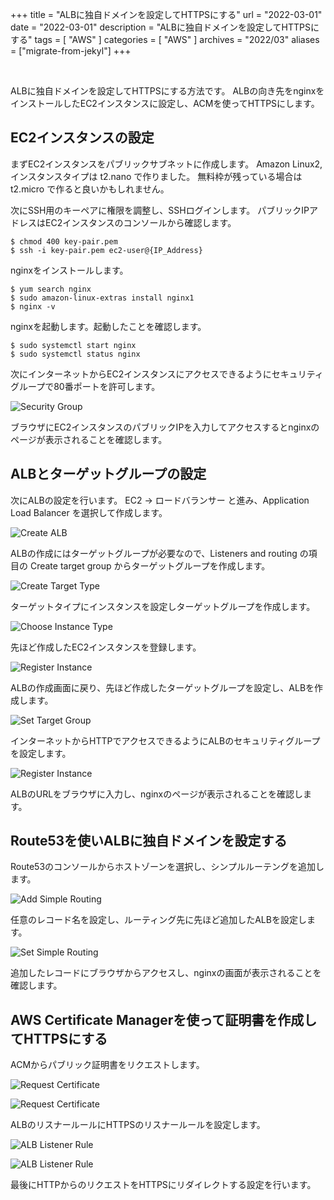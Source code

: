 +++
title =  "ALBに独自ドメインを設定してHTTPSにする"
url = "2022-03-01"
date = "2022-03-01"
description = "ALBに独自ドメインを設定してHTTPSにする"
tags = [
  "AWS"
]
categories = [
  "AWS"
]
archives = "2022/03"
aliases = ["migrate-from-jekyl"]
+++

<br>

ALBに独自ドメインを設定してHTTPSにする方法です。
ALBの向き先をnginxをインストールしたEC2インスタンスに設定し、ACMを使ってHTTPSにします。


## EC2インスタンスの設定

まずEC2インスタンスをパブリックサブネットに作成します。
Amazon Linux2, インスタンスタイプは t2.nano で作りました。
無料枠が残っている場合は t2.micro で作ると良いかもしれません。

次にSSH用のキーペアに権限を調整し、SSHログインします。
パブリックIPアドレスはEC2インスタンスのコンソールから確認します。

```
$ chmod 400 key-pair.pem
$ ssh -i key-pair.pem ec2-user@{IP_Address}
```

nginxをインストールします。

```
$ yum search nginx
$ sudo amazon-linux-extras install nginx1
$ nginx -v
```

nginxを起動します。起動したことを確認します。

```
$ sudo systemctl start nginx
$ sudo systemctl status nginx
```

次にインターネットからEC2インスタンスにアクセスできるようにセキュリティグループで80番ポートを許可します。

![Security Group](1.png)

ブラウザにEC2インスタンスのパブリックIPを入力してアクセスするとnginxのページが表示されることを確認します。


## ALBとターゲットグループの設定

次にALBの設定を行います。
EC2 -> ロードバランサー と進み、Application Load Balancer を選択して作成します。

![Create ALB](2.png)

ALBの作成にはターゲットグループが必要なので、Listeners and routing の項目の Create target group からターゲットグループを作成します。

![Create Target Type](3.png)

ターゲットタイプにインスタンスを設定しターゲットグループを作成します。

![Choose Instance Type](4.png)

先ほど作成したEC2インスタンスを登録します。

![Register Instance](5.png)

ALBの作成画面に戻り、先ほど作成したターゲットグループを設定し、ALBを作成します。

![Set Target Group](6.png)

インターネットからHTTPでアクセスできるようにALBのセキュリティグループを設定します。

![Register Instance](7.png)

ALBのURLをブラウザに入力し、nginxのページが表示されることを確認します。


## Route53を使いALBに独自ドメインを設定する

Route53のコンソールからホストゾーンを選択し、シンプルルーテングを追加します。

![Add Simple Routing](8.png)

任意のレコード名を設定し、ルーティング先に先ほど追加したALBを設定します。

![Set Simple Routing](9.png)

追加したレコードにブラウザからアクセスし、nginxの画面が表示されることを確認します。


## AWS Certificate Managerを使って証明書を作成してHTTPSにする

ACMからパブリック証明書をリクエストします。

![Request Certificate](10.png)

![Request Certificate](11.png)

ALBのリスナールールにHTTPSのリスナールールを設定します。

![ALB Listener Rule](12.png)

![ALB Listener Rule](13.png)

最後にHTTPからのリクエストをHTTPSにリダイレクトする設定を行います。

